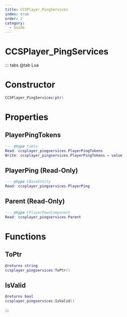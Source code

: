 ```yaml
---
title: CCSPlayer_PingServices
index: true
order: 2
category:
  - Guide
---
```


# CCSPlayer_PingServices

::: tabs
@tab Lua
# Constructor
```lua
CCSPlayer_PingServices(ptr)
```
# Properties
## PlayerPingTokens 
```lua
--- @type table
Read: ccsplayer_pingservices.PlayerPingTokens
Write: ccsplayer_pingservices.PlayerPingTokens = value
```
## PlayerPing (Read-Only)
```lua
--- @type CBaseEntity
Read: ccsplayer_pingservices.PlayerPing
```
## Parent (Read-Only)
```lua
--- @type CPlayerPawnComponent
Read: ccsplayer_pingservices.Parent
```
# Functions
## ToPtr
```lua
@returns string
ccsplayer_pingservices:ToPtr()
```
## IsValid
```lua
@returns bool
ccsplayer_pingservices:IsValid()
```

:::